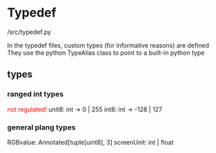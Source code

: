 # Typedef
/src/typedef.py

In the typedef files, custom types (for informative reasons) are defined
They use the python TypeAlias class to point to a built-in python type

## types

### ranged int types
<span style="color: red;">not regulated!</span>
unit8: int -> 0 | 255
int8: int -> -128 | 127

### general plang types
RGBvalue: Annotated[tuple[uint8], 3]
screenUnit: int | float
